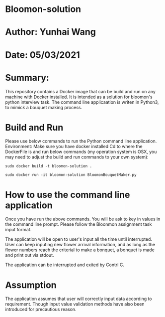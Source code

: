 # Bloomon-solution
# Author: Yunhai Wang
# Date: 05/03/2021
# Summary: 
This repository contains a Docker image that can be build and run on any machine with Docker installed.
It is intended as a solution for bloomon's python interview task. 
The command line applicaation is writen in Python3, to mimick a bouquet making process.


# Build and Run
Please use below commands to run the Python command line application.
Environment: Make sure you have docker installed
Cd to where the DockerFile is and run below commands (my operation system is OSX, you may need to adjust the build and run commands to your own system): 

```
sudo docker build -t bloomon-solution .
```
```
sudo docker run -it bloomon-solution BloomonBouquetMaker.py
```

# How to use the command line application
Once you have run the above commands. You will be ask to key in values in the command line prompt.
Please follow the Bloonmon assignment task input format.

The application will be open to user's input all the time until interrupted.
User can keep inputing new flower arrival information, and as long as the flower numbers reach the criterial to make a bonquet,
a bonquet is made and print out via stdout.

The application can be interrupted and exited by Contrl C.

# Assumption
The application assumes that user will correctly input data according to requirement.
Though input value validation methods have also been introduced for precautious reason.
